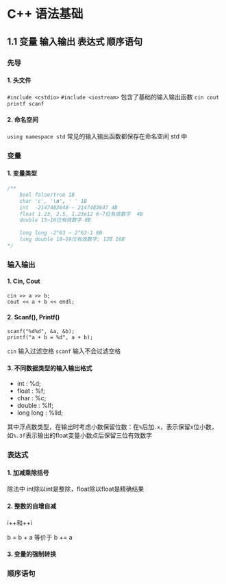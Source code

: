 # C++ 语法基础
## 1.1 变量 输入输出 表达式 顺序语句
### 先导
#### 1. 头文件
`#include <cstdio>`
`#include <iostream>`
包含了基础的输入输出函数 `cin cout printf scanf`
#### 2. 命名空间
`using namespace std`
常见的输入输出函数都保存在命名空间 std 中

### 变量
#### 1. 变量类型

```c
/**
    bool false/true 1B
    char 'c', '\n', ' ' 1B
    int  -2147483648 ~ 2147483647 4B
    float 1.23, 2.5, 1.23e12 6~7位有效数字  4B
    double 15~16位有效数字 8B
    
    long long -2^63 ~ 2^63-1 8B
    long double 18~19位有效数字; 12B 16B
*/ 
```


### 输入输出

#### 1. Cin, Cout 

```
cin >> a >> b;
cout << a + b << endl;
```

#### 2. Scanf(), Printf()

```
scanf("%d%d", &a, &b);
printf("a + b = %d", a + b);
```

`cin` 输入过滤空格
`scanf` 输入不会过滤空格

#### 3. 不同数据类型的输入输出格式

- int : %d;
- float : %f;
- char : %c;
- double : %lf;
- long long : %lld;

其中浮点数类型，在输出时考虑小数保留位数：在`%`后加`.x`，表示保留x位小数，如`%.3f`表示输出的float变量小数点后保留三位有效数字

### 表达式

#### 1.  加减乘除括号

除法中 int除以int是整除，float除以float是精确结果

#### 2. 整数的自增自减

i++和++i

b = b + a 等价于 b += a

#### 3. 变量的强制转换

### 顺序语句





